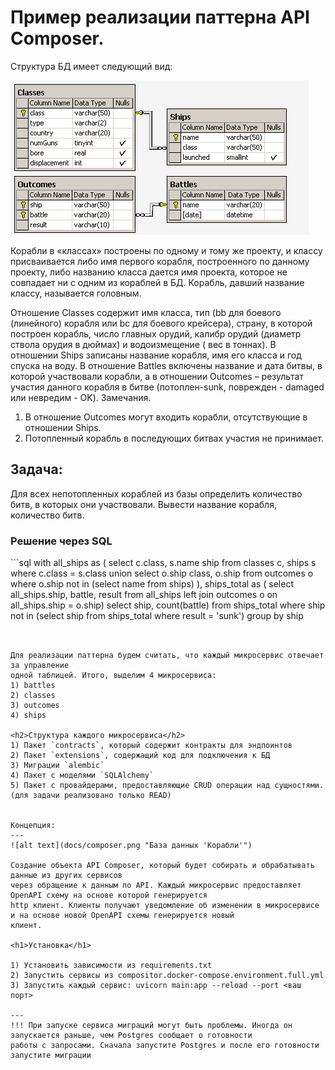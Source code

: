 <h1>Пример реализации паттерна API Composer.</h1>

Структура БД имеет следующий вид:

![alt text](docs/database.png "База данных 'Корабли'")

Корабли в «классах» построены по одному и тому же проекту, и классу присваивается либо имя первого корабля, 
построенного по данному проекту, либо названию класса дается имя проекта, которое не совпадает ни с одним 
из кораблей в БД. Корабль, давший название классу, называется головным.

Отношение Classes содержит имя класса, тип (bb для боевого (линейного) корабля или bc для боевого крейсера), страну, в которой построен корабль, число главных орудий, калибр орудий (диаметр ствола орудия в дюймах) и водоизмещение ( вес в тоннах). В отношении Ships записаны название корабля, имя его класса и год спуска на воду. В отношение Battles включены название и дата битвы, в которой участвовали корабли, а в отношении Outcomes – результат участия данного корабля в битве (потоплен-sunk, поврежден - damaged или невредим - OK).
Замечания. 
1) В отношение Outcomes могут входить корабли, отсутствующие в отношении Ships. 
2) Потопленный корабль в последующих битвах участия не принимает.


Задача:
---
Для всех непотопленных кораблей из базы определить количество битв, в которых они участвовали.
Вывести название корабля, количество битв.

<h3>Решение через SQL</h3>
```sql
with all_ships as (
select c.class, s.name ship from classes c, ships s
where c.class = s.class
union
select o.ship class, o.ship from outcomes o
where o.ship not in (select name from ships)
),
ships_total as (
select all_ships.ship, battle, result from all_ships
left join outcomes o on all_ships.ship = o.ship)
select ship, count(battle) from ships_total where ship not in
(select ship from ships_total where result = 'sunk')
group by ship

```


Для реализации паттерна будем считать, что каждый микросервис отвечает за управление
одной таблицей. Итого, выделим 4 микросервиса:
1) battles
2) classes
3) outcomes
4) ships

<h2>Структура каждого микросервиса</h2>
1) Пакет `contracts`, который содержит контракты для эндпоинтов
2) Пакет `extensions`, содержащий код для подключения к БД
3) Миграции `alembic`
4) Пакет с моделями `SQLAlchemy`
5) Пакет с провайдерами, предоставляющие CRUD операции над сущностями. (для задачи реализовано только READ)


Концепция:
---
![alt text](docs/composer.png "База данных 'Корабли'")

Создание объекта API Composer, который будет собирать и обрабатывать данные из других сервисов
через обращение к данным по API. Каждый микросервис предоставляет OpenAPI схему на основе которой генерируется
http клиент. Клиенты получают уведомление об изменении в микросервисе и на основе новой OpenAPI схемы генерируется новый
клиент.

<h1>Установка</h1>

1) Установить зависимости из requirements.txt
2) Запустить сервисы из compositor.docker-compose.environment.full.yml
3) Запустить каждый сервис: uvicorn main:app --reload --port <ваш порт>

---
!!! При запуске сервиса миграций могут быть проблемы. Иногда он запускается раньше, чем Postgres сообщает о готовности
работы с запросами. Сначала запустите Postgres и после его готовности запустите миграции